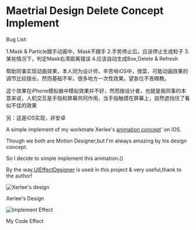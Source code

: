 # Maetrial Design Delete Concept Implement

Bug List:

1.Mask & Particle跟手动画中，Mask不跟手
2.手势停止后，应该停止生成粒子
3.某些情况下，判定Mask右滑距离错误
4.应该自动生成Box,Delete & Refresh

帮助同事实现动画效果，本人同为设计师，辛苦啃iOS中，很菜，可能动画效果的调节比较擅长，然而基础不牢，很多地方一次性效果。望各位不吝赐教。

这个效果在iPhone模拟器中模拟效果并不好，然而按设计者，也就是我同事的本意来说，人机交互是手指和屏幕共同作用，当手指触摸在屏幕上，自然遮挡住了看似不佳的效果

另：这是iOS实现，非安卓

A simple implement of my workmate Xerlee's [animation concept](https://dribbble.com/shots/2245626-Material-Design-Delete)' on iOS.

Though we both are Motion Designer,but I'm always amazing by his design concept.

So I decide to simple implement this animation.()

By the way,[UIEffectDesigner](https://github.com/icanzilb/UIEffectDesignerView) is used in this project & very useful,thank to the author!

![Xerlee's design](https://d13yacurqjgara.cloudfront.net/users/747857/screenshots/2245626/____.gif?raw=true)

Xerlee's Design

![Implement Effect](https://github.com/MartinRGB/MTMaterialDelete/blob/master/342.gif?raw=true)

My Code Effect

